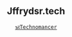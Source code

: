 <!--
 version: 7.7.7
 timestamp: 04.06.2021::1809
-->

<div align="center">
 <h2>Jffrydsr.tech</h2>
  <a href="#definitions" target="_blank"><code>🕉Technomancer</code></a>
</div>  

